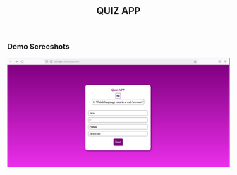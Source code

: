 <div align="center">

  <br />
  <br />

  <h2 align="center">QUIZ APP</h2>

</div>

<br />

### Demo Screeshots

![QUIZ APP](./Screenshot-01.png "Desktop Demo")
